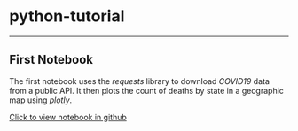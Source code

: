 # python-tutorial

---

## First Notebook

The first notebook uses the *requests* library to download *COVID19* data from a public API. It then plots the count of deaths by state in a geographic map using *plotly*.

[Click to view notebook in github](https://github.com/vhadurschulr1/python-tutorial/blob/main/notebooks/REST%20Example.ipynb)